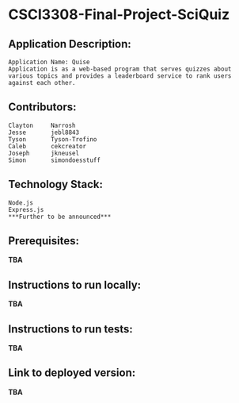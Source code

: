# CSCI3308-Final-Project-SciQuiz
## Application Description:
	Application Name: Quise
	Application is as a web-based program that serves quizzes about various topics and provides a leaderboard service to rank users against each other.

## Contributors:       
	Clayton		Narrosh
	Jesse		jebl8843
	Tyson		Tyson-Trofino
	Caleb		cekcreator
	Joseph		jkneusel
	Simon		simondoesstuff

## Technology Stack:
	Node.js
	Express.js
	***Further to be announced***
## Prerequisites:
**TBA**
## Instructions to run locally:
**TBA**
## Instructions to run tests:
**TBA**
## Link to deployed version:
**TBA**
